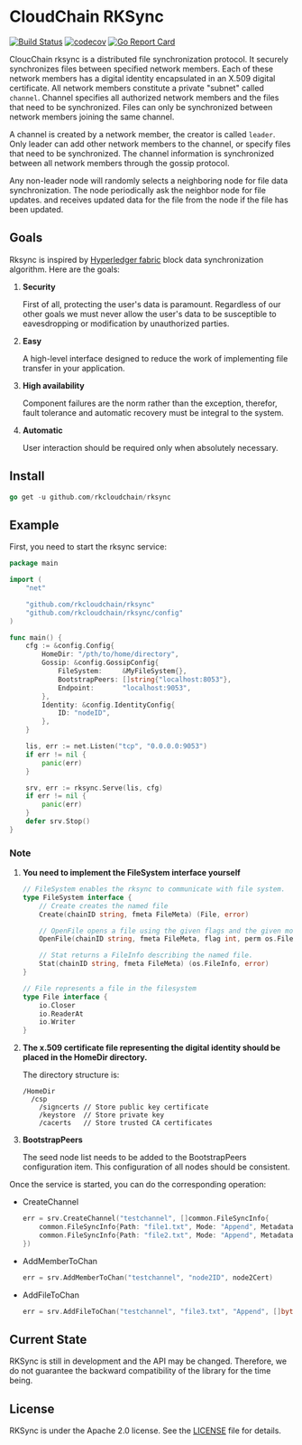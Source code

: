 # CloudChain RKSync

[![Build Status](https://travis-ci.org/rkcloudchain/rksync.svg?branch=release-1.0)](https://travis-ci.org/rkcloudchain/rksync)
[![codecov](https://codecov.io/gh/rkcloudchain/rksync/branch/master/graph/badge.svg)](https://codecov.io/gh/rkcloudchain/rksync)
[![Go Report Card](https://goreportcard.com/badge/github.com/rkcloudchain/rksync)](https://goreportcard.com/report/github.com/rkcloudchain/rksync)

CloucChain rksync is a distributed file synchronization protocol. It securely synchronizes files between specified network members. Each of these network members has a digital identity encapsulated in an X.509 digital certificate. All network members constitute a private "subnet" called `channel`. Channel specifies all authorized network members and the files that need to be synchronized. Files can only be synchronized between network members joining the same channel.

A channel is created by a network member, the creator is called `leader`. Only leader can add other network members to the channel, or specify files that need to be synchronized. The channel information is synchronized between all network members through the gossip protocol.

Any non-leader node will randomly selects a neighboring node for file data synchronization. The node periodically ask the neighbor node for file updates. and receives updated data for the file from the node if the file has been updated.

## Goals

Rksync is inspired by [Hyperledger fabric](https://github.com/hyperledger/fabric) block data synchronization algorithm. Here are the goals:

1. **Security**

    First of all, protecting the user's data is paramount. Regardless of our other goals we must never allow the user's data to be susceptible to eavesdropping or modification by unauthorized parties.

2. **Easy**

    A high-level interface designed to reduce the work of implementing file transfer in your application.

3. **High availability**

    Component failures are the norm rather than the exception, therefor, fault tolerance and automatic recovery must be integral to the system.

4. **Automatic**

    User interaction should be required only when absolutely necessary.

## Install

```Go
go get -u github.com/rkcloudchain/rksync
```

## Example

First, you need to start the rksync service:

```Go
package main

import (
    "net"

    "github.com/rkcloudchain/rksync"
    "github.com/rkcloudchain/rksync/config"
)

func main() {
    cfg := &config.Config{
        HomeDir: "/pth/to/home/directory",
        Gossip: &config.GossipConfig{
            FileSystem:     &MyFileSystem{},
            BootstrapPeers: []string{"localhost:8053"},
            Endpoint:       "localhost:9053",
        },
        Identity: &config.IdentityConfig{
            ID: "nodeID",
        },
    }

    lis, err := net.Listen("tcp", "0.0.0.0:9053")
    if err != nil {
        panic(err)
    }

    srv, err := rksync.Serve(lis, cfg)
    if err != nil {
        panic(err)
    }
    defer srv.Stop()
}
```

### Note

1. **You need to implement the FileSystem interface yourself**

    ```Go
    // FileSystem enables the rksync to communicate with file system.
    type FileSystem interface {
        // Create creates the named file
        Create(chainID string, fmeta FileMeta) (File, error)

        // OpenFile opens a file using the given flags and the given mode.
        OpenFile(chainID string, fmeta FileMeta, flag int, perm os.FileMode) (File, error)

        // Stat returns a FileInfo describing the named file.
        Stat(chainID string, fmeta FileMeta) (os.FileInfo, error)
    }

    // File represents a file in the filesystem
    type File interface {
        io.Closer
        io.ReaderAt
        io.Writer
    }
    ```

2. **The x.509 certificate file representing the digital identity should be placed in the HomeDir directory.**

    The directory structure is:

    ```text
    /HomeDir
      /csp
        /signcerts // Store public key certificate
        /keystore  // Store private key
        /cacerts   // Store trusted CA certificates
    ```

3. **BootstrapPeers**

    The seed node list needs to be added to the BootstrapPeers configuration item. This configuration of all nodes should be consistent.

Once the service is started, you can do the corresponding operation:

* CreateChannel

    ```Go
    err = srv.CreateChannel("testchannel", []common.FileSyncInfo{
        common.FileSyncInfo{Path: "file1.txt", Mode: "Append", Metadata: []byte{...}},
        common.FileSyncInfo{Path: "file2.txt", Mode: "Append", Metadata: []byte{...}},
    })
    ```

* AddMemberToChan

    ```Go
    err = srv.AddMemberToChan("testchannel", "node2ID", node2Cert)
    ```

* AddFileToChan

    ```Go
    err = srv.AddFileToChan("testchannel", "file3.txt", "Append", []byte{...})
    ```

## Current State

RKSync is still in development and the API may be changed. Therefore, we do not guarantee the backward compatibility of the library for the time being.

## License

RKSync is under the Apache 2.0 license. See the [LICENSE](https://github.com/rkcloudchain/rksync/blob/master/LICENSE) file for details.